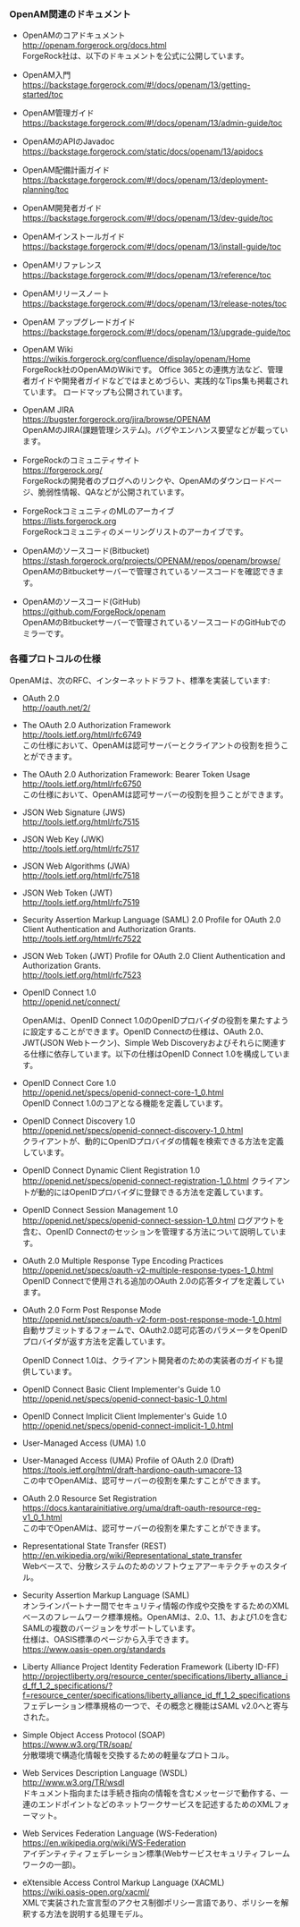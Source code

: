 ### OpenAM関連のドキュメント

- OpenAMのコアドキュメント  
http://openam.forgerock.org/docs.html    
ForgeRock社は、以下のドキュメントを公式に公開しています。

 - OpenAM入門    
https://backstage.forgerock.com/#!/docs/openam/13/getting-started/toc

 - OpenAM管理ガイド  
https://backstage.forgerock.com/#!/docs/openam/13/admin-guide/toc
 
 - OpenAMのAPIのJavadoc  
https://backstage.forgerock.com/static/docs/openam/13/apidocs

 - OpenAM配備計画ガイド  
https://backstage.forgerock.com/#!/docs/openam/13/deployment-planning/toc

 - OpenAM開発者ガイド  
https://backstage.forgerock.com/#!/docs/openam/13/dev-guide/toc

 - OpenAMインストールガイド  
https://backstage.forgerock.com/#!/docs/openam/13/install-guide/toc

 - OpenAMリファレンス  
https://backstage.forgerock.com/#!/docs/openam/13/reference/toc

 - OpenAMリリースノート  
https://backstage.forgerock.com/#!/docs/openam/13/release-notes/toc

 - OpenAM アップグレードガイド  
https://backstage.forgerock.com/#!/docs/openam/13/upgrade-guide/toc

- OpenAM Wiki  
https://wikis.forgerock.org/confluence/display/openam/Home  
ForgeRock社のOpenAMのWikiです。
Office 365との連携方法など、管理者ガイドや開発者ガイドなどではまとめづらい、実践的なTips集も掲載されています。
ロードマップも公開されています。

- OpenAM JIRA  
https://bugster.forgerock.org/jira/browse/OPENAM  
OpenAMのJIRA(課題管理システム)。バグやエンハンス要望などが載っています。

- ForgeRockのコミュニティサイト  
https://forgerock.org/  
ForgeRockの開発者のブログへのリンクや、OpenAMのダウンロードページ、脆弱性情報、QAなどが公開されています。

- ForgeRockコミュニティのMLのアーカイブ  
https://lists.forgerock.org  
ForgeRockコミュニティのメーリングリストのアーカイブです。

- OpenAMのソースコード(Bitbucket)  
https://stash.forgerock.org/projects/OPENAM/repos/openam/browse/  
OpenAMのBitbucketサーバーで管理されているソースコードを確認できます。

- OpenAMのソースコード(GitHub)  
https://github.com/ForgeRock/openam  
OpenAMのBitbucketサーバーで管理されているソースコードのGitHubでのミラーです。

### 各種プロトコルの仕様

OpenAMは、次のRFC、インターネットドラフト、標準を実装しています:

- OAuth 2.0  
  http://oauth.net/2/

 - The OAuth 2.0 Authorization Framework  
   http://tools.ietf.org/html/rfc6749  
   この仕様において、OpenAMは認可サーバーとクライアントの役割を担うことができます。

 - The OAuth 2.0 Authorization Framework: Bearer Token Usage  
   http://tools.ietf.org/html/rfc6750  
   この仕様において、OpenAMは認可サーバーの役割を担うことができます。

 - JSON Web Signature (JWS)  
   http://tools.ietf.org/html/rfc7515

 - JSON Web Key (JWK)  
   http://tools.ietf.org/html/rfc7517

 - JSON Web Algorithms (JWA)  
   http://tools.ietf.org/html/rfc7518

 - JSON Web Token (JWT)  
   http://tools.ietf.org/html/rfc7519

 - Security Assertion Markup Language (SAML) 2.0 Profile for OAuth 2.0 Client Authentication and Authorization Grants.  
   http://tools.ietf.org/html/rfc7522

 - JSON Web Token (JWT) Profile for OAuth 2.0 Client Authentication and Authorization Grants.  
   http://tools.ietf.org/html/rfc7523

- OpenID Connect 1.0  
  http://openid.net/connect/

    OpenAMは、OpenID Connect 1.0のOpenIDプロバイダの役割を果たすように設定することができます。OpenID Connectの仕様は、OAuth 2.0、JWT(JSON Webトークン)、Simple Web Discoveryおよびそれらに関連する仕様に依存しています。以下の仕様はOpenID Connect 1.0を構成しています。

 - OpenID Connect Core 1.0  
   http://openid.net/specs/openid-connect-core-1_0.html  
   OpenID Connect 1.0のコアとなる機能を定義しています。

 - OpenID Connect Discovery 1.0  
   http://openid.net/specs/openid-connect-discovery-1_0.html  
   クライアントが、動的にOpenIDプロバイダの情報を検索できる方法を定義しています。

 - OpenID Connect Dynamic Client Registration 1.0  
   http://openid.net/specs/openid-connect-registration-1_0.html 
   クライアントが動的にはOpenIDプロバイダに登録できる方法を定義しています。

 - OpenID Connect Session Management 1.0  
   http://openid.net/specs/openid-connect-session-1_0.html 
   ログアウトを含む、OpenID Connectのセッションを管理する方法について説明しています。

 - OAuth 2.0 Multiple Response Type Encoding Practices  
   http://openid.net/specs/oauth-v2-multiple-response-types-1_0.html  
   OpenID Connectで使用される追加のOAuth 2.0の応答タイプを定義しています。

 - OAuth 2.0 Form Post Response Mode  
   http://openid.net/specs/oauth-v2-form-post-response-mode-1_0.html  
   自動サブミットするフォームで、OAuth2.0認可応答のパラメータをOpenIDプロバイダが返す方法を定義しています。

   OpenID Connect 1.0は、クライアント開発者のための実装者のガイドも提供しています。

 - OpenID Connect Basic Client Implementer's Guide 1.0  
   http://openid.net/specs/openid-connect-basic-1_0.html
   
 - OpenID Connect Implicit Client Implementer's Guide 1.0  
   http://openid.net/specs/openid-connect-implicit-1_0.html

- User-Managed Access (UMA) 1.0

 - User-Managed Access (UMA) Profile of OAuth 2.0 (Draft)  
   https://tools.ietf.org/html/draft-hardjono-oauth-umacore-13  
   この中でOpenAMは、認可サーバーの役割を果たすことができます。
   
 - OAuth 2.0 Resource Set Registration  
   https://docs.kantarainitiative.org/uma/draft-oauth-resource-reg-v1_0_1.html  
   この中でOpenAMは、認可サーバーの役割を果たすことができます。

- Representational State Transfer (REST)  
  http://en.wikipedia.org/wiki/Representational_state_transfer  
  Webベースで、分散システムのためのソフトウェアアーキテクチャのスタイル。

- Security Assertion Markup Language (SAML)  
  オンラインパートナー間でセキュリティ情報の作成や交換をするためのXMLベースのフレームワーク標準規格。OpenAMは、2.0、1.1、および1.0を含むSAMLの複数のバージョンをサポートしています。  
  仕様は、OASIS標準のページから入手できます。  
  https://www.oasis-open.org/standards

- Liberty Alliance Project Identity Federation Framework (Liberty ID-FF)  
  http://projectliberty.org/resource_center/specifications/liberty_alliance_id_ff_1_2_specifications/?f=resource_center/specifications/liberty_alliance_id_ff_1_2_specifications  
  フェデレーション標準規格の一つで、その概念と機能はSAML v2.0へと寄与された。

- Simple Object Access Protocol (SOAP)  
  https://www.w3.org/TR/soap/  
  分散環境で構造化情報を交換するための軽量なプロトコル。

- Web Services Description Language (WSDL)  
  http://www.w3.org/TR/wsdl  
  ドキュメント指向または手続き指向の情報を含むメッセージで動作する、一連のエンドポイントなどのネットワークサービスを記述するためのXMLフォーマット。

- Web Services Federation Language (WS-Federation)  
  https://en.wikipedia.org/wiki/WS-Federation  
  アイデンティティフェデレーション標準(Webサービスセキュリティフレームワークの一部)。

- eXtensible Access Control Markup Language (XACML)  
  https://wiki.oasis-open.org/xacml/  
  XMLで実装された宣言型のアクセス制御ポリシー言語であり、ポリシーを解釈する方法を説明する処理モデル。
